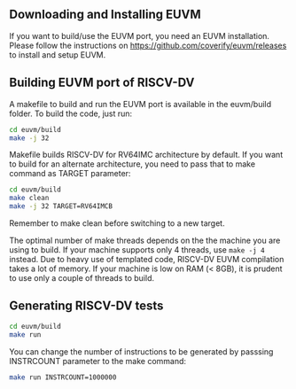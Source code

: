## Downloading and Installing EUVM

If you want to build/use the EUVM port, you need an EUVM installation. Please follow the instructions on https://github.com/coverify/euvm/releases to install and setup EUVM.

## Building EUVM port of RISCV-DV

A makefile to build and run the EUVM port is available in the euvm/build folder. To build the code, just run:

```bash
cd euvm/build
make -j 32
```

Makefile builds RISCV-DV for RV64IMC architecture by default. If you want to build for an alternate architecture, you need to pass that to make command as TARGET parameter:

```bash
cd euvm/build
make clean
make -j 32 TARGET=RV64IMCB
```

Remember to make clean before switching to a new target.

The optimal number of make threads depends on the the machine you are using to build. If your machine supports only 4 threads, use `make -j 4` instead. Due to heavy use of templated code, RISCV-DV EUVM compilation takes a lot of memory. If your machine is low on RAM (< 8GB), it is prudent to use only a couple of threads to build.

## Generating RISCV-DV tests

```bash
cd euvm/build
make run
```

You can change the number of instructions to be generated by passsing INSTRCOUNT parameter to the make command:

```bash
make run INSTRCOUNT=1000000
```
